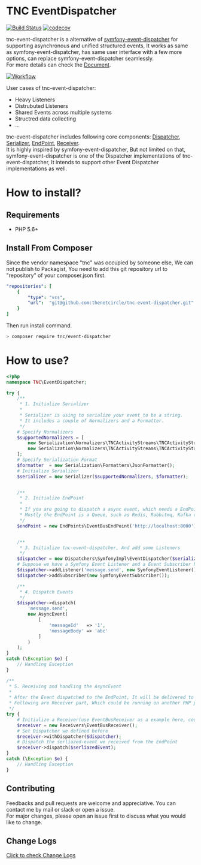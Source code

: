 # TNC EventDispatcher

[![Build Status](https://travis-ci.org/thenetcircle/tnc-event-dispatcher.svg?branch=master)](https://travis-ci.org/thenetcircle/tnc-event-dispatcher)
[![codecov](https://codecov.io/gh/thenetcircle/tnc-event-dispatcher/branch/master/graph/badge.svg)](https://codecov.io/gh/thenetcircle/tnc-event-dispatcher)

tnc-event-dispatcher is a alternative of [symfony-event-dispatcher](https://symfony.com/doc/current/components/event_dispatcher.html) for supporting asynchronous and unified structured events, It works as same as symfony-event-dispatcher, has same user interface with a few more options, can replace symfony-event-dispatcher seamlessly.  
For more details can check the [Document](https://thenetcircle.github.io/tnc-event-dispatcher).

<a href="https://thenetcircle.github.io/tnc-event-dispatcher/assets/tnc_event_dispatcher_workflow.png" target="_blank">![Workflow](https://thenetcircle.github.io/tnc-event-dispatcher/assets/tnc_event_dispatcher_workflow.png)</a>

User cases of tnc-event-dispatcher:

- Heavy Listeners
- Distrubuted Listeners
- Shared Events across multiple systems
- Structred data collecting
- ...

tnc-event-dispatcher includes following core components: [Dispatcher](https://thenetcircle.github.io/tnc-event-dispatcher/dispatcher/), [Serializer](https://thenetcircle.github.io/tnc-event-dispatcher/serializer/), [EndPoint](https://thenetcircle.github.io/tnc-event-dispatcher/endpoint/), [Receiver](https://thenetcircle.github.io/tnc-event-dispatcher/receiver/).  
It is highly inspired by symfony-event-dispatcher, But not limited on that, symfony-event-dispatcher is one of the Dispatcher implementations of tnc-event-dispatcher, It intends to support other Event Dispatcher implementations as well.

# How to install?

## Requirements

- PHP 5.6+

## Install From Composer

Since the vendor namespace "tnc" was occupied by someone else, We can not publish to Packagist, You need to add this git repository url to "repository" of your composer.json first.

```yaml
"repositories": [
    {
        "type": "vcs",
        "url":  "git@github.com:thenetcircle/tnc-event-dispatcher.git"
    }
]
```

Then run install command.

```sh
> composer require tnc/event-dispatcher
```

# How to use?

```php
<?php
namespace TNC\EventDispatcher;

try {
    /**
     * 1. Initialize Serializer
     * 
     * Serializer is using to serialize your event to be a string.
     * It includes a couple of Normalizers and a Formatter.
     */     
    # Specify Normalizers
    $supportedNormalizers = [
        new Serialization\Normalizers\TNCActivityStreams\TNCActivityStreamsWrappedEventNormalizer(),
        new Serialization\Normalizers\TNCActivityStreams\TNCActivityStreamsNormalizer()
    ];
    # Specify Serialization Format
    $formatter  = new Serialization\Formatters\JsonFormatter();
    # Initialize Serializer
    $serializer = new Serializer($supportedNormalizers, $formatter);


    /**
     * 2. Initialize EndPoint
     * 
     * If you are going to dispatch a async event, which needs a EndPoint to hold the request and send back to Receiver.
     * Mostly the EndPoint is a Queue, such as Redis, Rabbitmq, Kafka or EventBus (https://github .com/thenetcircle/event-bus)
     */
    $endPoint = new EndPoints\EventBusEndPoint('http://localhost:8000');


    /**
     * 3. Initialize tnc-event-dispatcher, And add some Listeners
     */
    $dispatcher = new Dispatchers\SymfonyImpl\EventDispatcher($serializer, $endPoint);
    # Suppose we have a Symfony Event Listener and a Event Subscriber here
    $dispatcher->addListener('message.send', new SymfonyEventListener());
    $dispatcher->addSubscriber(new SymfonyEventSubscriber());

    /**
     * 4. Dispatch Events
     */
    $dispatcher->dispatch(
        'message.send',
        new AsyncEvent(
            [
                'messageId'   => '1',
                'messageBody' => 'abc'
            ]
        )
    );
}
catch (\Exception $e) {
    // Handling Exception
}

/**
 * 5. Receiving and handling the AsyncEvent
 * 
 * After the Event dispatched to the EndPoint, It will be delivered to the Receiver asynchronously.
 * Following are Receiver part, Which could be running on another PHP process
 */
try {
    # Initialize a Receiver(use EventBusReceiver as a example here, could be RabbitMQReceiver, RedisReceiver, ...)
    $receiver = new Receivers\EventBusReceiver();
    # Set Dispatcher we defined before
    $receiver->withDispatcher($dispatcher);
    # Dispatch the serliazed-event we received from the EndPoint
    $receiver->dispatch($serliazedEvent);
}
catch (\Exception $e) {
    // Handling Exception
}
```

## Contributing
Feedbacks and pull requests are welcome and appreciative. You can contact me by mail or slack or open a issue.   
For major changes, please open an issue first to discuss what you would like to change.

## Change Logs
[Click to check Change Logs](https://thenetcircle.github.io/tnc-event-dispatcher/change_logs)